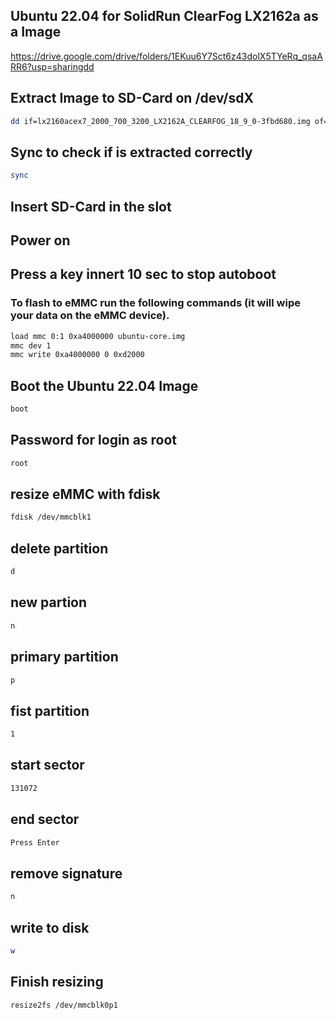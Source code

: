 ## Ubuntu 22.04 for SolidRun ClearFog LX2162a as a Image
https://drive.google.com/drive/folders/1EKuu6Y7Sct6z43dolX5TYeRq_qsaARR6?usp=sharingdd 
## Extract Image to SD-Card on /dev/sdX
```bash
dd if=lx2160acex7_2000_700_3200_LX2162A_CLEARFOG_18_9_0-3fbd680.img of=/dev/sdX bs=4M conv=fdatasync status=progress
```
## Sync to check if is extracted correctly
```bash
sync
```
## Insert SD-Card in the slot
## Power on
## Press a key innert 10 sec to stop autoboot
### To flash to eMMC run the following commands (it will wipe your data on the eMMC device).
```bash
load mmc 0:1 0xa4000000 ubuntu-core.img
mmc dev 1
mmc write 0xa4000000 0 0xd2000
```
## Boot the Ubuntu 22.04 Image
```bash
boot
```
## Password for login as root
```bash
root
```
## resize eMMC with fdisk
```bash
fdisk /dev/mmcblk1
```
## delete partition
```bash
d
```
## new partion
```bash
n
```
## primary partition
```bash
p
```
## fist partition
```bash
1
```
## start sector
```bash
131072
```
## end sector
```bash
Press Enter
```
## remove signature
```bash
n
```
## write to disk
```bash
w
```
## Finish resizing
```bash
resize2fs /dev/mmcblk0p1
```
